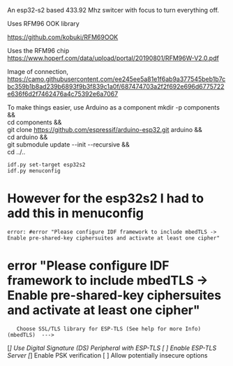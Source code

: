 


An esp32-s2 based 433.92 Mhz switcer with focus to turn everything off.


Uses RFM96 OOK library

https://github.com/kobuki/RFM69OOK

Uses the RFM96 chip
https://www.hoperf.com/data/upload/portal/20190801/RFM96W-V2.0.pdf

Image of connection,
https://camo.githubusercontent.com/ee245ee5a81e1f6ab9a377545beb1b7cbc359b1b8ad239b6893f9b3f839c1a0f/687474703a2f2f692e696d6775722e636f6d2f7462476a4c75392e6a7067




To make things easier, use Arduino as a component
    mkdir -p components && \
    cd components && \
    git clone https://github.com/espressif/arduino-esp32.git arduino && \
    cd arduino && \
    git submodule update --init --recursive && \
    cd ../.. 


    idf.py set-target esp32s2
    idf.py menuconfig


# However for the esp32s2 I had to add this in menuconfig

    error: #error "Please configure IDF framework to include mbedTLS -> Enable pre-shared-key ciphersuites and activate at least one cipher"
 #  error "Please configure IDF framework to include mbedTLS -> Enable pre-shared-key ciphersuites and activate at least one cipher"
    
       Choose SSL/TLS library for ESP-TLS (See help for more Info) (mbedTLS)  --->
[*] Use Digital Signature (DS) Peripheral with ESP-TLS
[ ] Enable ESP-TLS Server
[*] Enable PSK verification
[ ] Allow potentially insecure options


